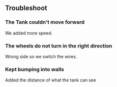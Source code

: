 ## Troubleshoot

### The Tank couldn't move forward

We added more speed.

### The wheels do not turn in the right direction

Wrong side so we switch the wires.

### Kept bumping into walls

Added the distance of what the tank can see
